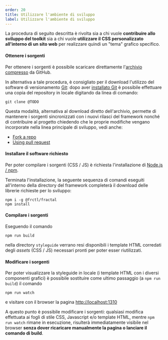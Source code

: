 ```yaml
---
order: 20
title: Utilizzare l'ambiente di sviluppo
label: Utilizzare l'ambiente di sviluppo
---
```


La procedura di seguito descritta è rivolta sia a chi vuole **contribuire allo sviluppo del toolkit**
sia a chi vuole **utilizzare il CSS personalizzato all'interno di un sito web**
per realizzare quindi un "tema" grafico specifico.

#### Ottenere i sorgenti

Per ottenere i sorgenti è possibile scaricare direttamente l'[archivio compresso](@TODO)
da GitHub.

In alternativa a tale procedura, è consigliato per il download l'utilizzo
del software di versionamento [Git](https://git-scm.com/): dopo aver
[installato Git](https://git-scm.com/book/it/v1/Per-Iniziare-Installare-Git)
è possibile effettuare una copia del repository in locale digitando da linea di comando:

```
git clone @TODO
```

Questa modalità, alternativa al download diretto dell'archivio, permette di mantenere i sorgenti sincronizzati
con i nuovi rilasci del framework nonché di contribuire al progetto
chiedendo che le proprie modifiche vengano incorporate nella linea principale di sviluppo, vedi anche:

* [Fork a repo](https://help.github.com/articles/fork-a-repo/)
* [Using pull request](https://help.github.com/articles/using-pull-requests/)

#### Installare il software richiesto

Per poter compilare i sorgenti (CSS / JS) è richiesta l'installazione di [Node.js / npm](https://nodejs.org).

Terminata l'installazione, la seguente sequenza di comandi eseguiti all'interno della directory del framework
completerà il download delle librerie richieste per lo sviluppo:

```
npm i -g @frctl/fractal
npm install
```

#### Compilare i sorgenti

Eseguendo il comando

```
npm run build
```

nella directory `styleguide` verrano resi disponibili i template HTML
corredati degli *assets* (CSS / JS) necessari pronti per poter esser riutilizzati.

#### Modificare i sorgenti

Per poter visualizzare la styleguide in locale (i template HTML con i diversi componenti grafici)
è possibile sostituire come ultimo passaggio (a `npm run build`) il comando

```
npm run watch
```

e visitare con il browser la pagina [http://localhost:1310](http://localhost:1310)

A questo punto è possibile modificare i sorgenti: qualsiasi modifica effettuata ai fogli di stile CSS,
Javascript e/o template HTML, mentre `npm run watch` rimane in esecuzione, risulterà immediatamente visibile
nel browser **senza dover ricaricare manualmente la pagina o lanciare il comando di build**.
